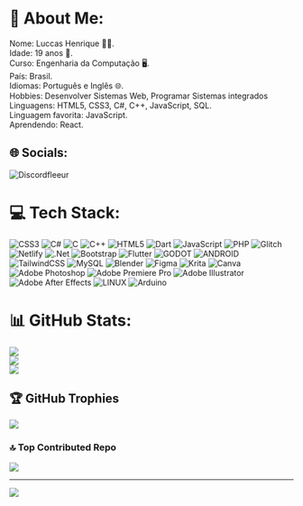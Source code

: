 # 💫 About Me:
Nome: Luccas Henrique 👨‍💻.<br>Idade: 19 anos 🎂.<br>Curso: Engenharia da Computação 🖥️.<br>País: Brasil.<br>Idiomas: Português e Inglês 🌐.<br>Hobbies: Desenvolver Sistemas Web, Programar Sistemas integrados<br>Linguagens: HTML5, CSS3, C#, C++, JavaScript, SQL.<br>Linguagem favorita: JavaScript.<br>Aprendendo: React.


## 🌐 Socials:
![Discord]([[[https://fontawesome.com/icons/discord?f=brands&s=solid](https://www.google.com/url?sa=i&url=https%3A%2F%2Fwww.svgrepo.com%2Fsvg%2F353655%2Fdiscord-icon&psig=AOvVaw0HOnbQeVF4ruLvbEwIfH9R&ust=1705413945200000&source=images&cd=vfe&opi=89978449&ved=0CBIQjRxqFwoTCODGzprI34MDFQAAAAAdAAAAABAU)](https://www.svgrepo.com/show/353655/discord-icon.svg)](https://img.shields.io/badge/Discord-%237289DA.svg?logo=discord&logoColor=white))fleeur 

# 💻 Tech Stack:
![CSS3](https://img.shields.io/badge/css3-%231572B6.svg?style=for-the-badge&logo=css3&logoColor=white) ![C#](https://img.shields.io/badge/c%23-%23239120.svg?style=for-the-badge&logo=c-sharp&logoColor=white) ![C](https://img.shields.io/badge/c-%2300599C.svg?style=for-the-badge&logo=c&logoColor=white) ![C++](https://img.shields.io/badge/c++-%2300599C.svg?style=for-the-badge&logo=c%2B%2B&logoColor=white) ![HTML5](https://img.shields.io/badge/html5-%23E34F26.svg?style=for-the-badge&logo=html5&logoColor=white) ![Dart](https://img.shields.io/badge/dart-%230175C2.svg?style=for-the-badge&logo=dart&logoColor=white) ![JavaScript](https://img.shields.io/badge/javascript-%23323330.svg?style=for-the-badge&logo=javascript&logoColor=%23F7DF1E) ![PHP](https://img.shields.io/badge/php-%23777BB4.svg?style=for-the-badge&logo=php&logoColor=white) ![Glitch](https://img.shields.io/badge/glitch-%233333FF.svg?style=for-the-badge&logo=glitch&logoColor=white) ![Netlify](https://img.shields.io/badge/netlify-%23000000.svg?style=for-the-badge&logo=netlify&logoColor=#00C7B7) ![.Net](https://img.shields.io/badge/.NET-5C2D91?style=for-the-badge&logo=.net&logoColor=white) ![Bootstrap](https://img.shields.io/badge/bootstrap-%23563D7C.svg?style=for-the-badge&logo=bootstrap&logoColor=white) ![Flutter](https://img.shields.io/badge/Flutter-%2302569B.svg?style=for-the-badge&logo=Flutter&logoColor=white) ![GODOT](https://img.shields.io/badge/godot-3582bb.svg?style=for-the-badge&logo=godot-engine&logoColor=white) ![ANDROID](https://img.shields.io/badge/android-%2320232a.svg?style=for-the-badge&logo=android&logoColor=%a4c639) ![TailwindCSS](https://img.shields.io/badge/tailwindcss-%2338B2AC.svg?style=for-the-badge&logo=tailwind-css&logoColor=white) ![MySQL](https://img.shields.io/badge/mysql-%2300f.svg?style=for-the-badge&logo=mysql&logoColor=white) ![Blender](https://img.shields.io/badge/blender-%23F5792A.svg?style=for-the-badge&logo=blender&logoColor=white) 	![Figma](https://img.shields.io/badge/figma-%23F24E1E.svg?style=for-the-badge&logo=figma&logoColor=white) ![Krita](https://img.shields.io/badge/Krita-203759?style=for-the-badge&logo=krita&logoColor=EEF37B) ![Canva](https://img.shields.io/badge/Canva-%2300C4CC.svg?style=for-the-badge&logo=Canva&logoColor=white) ![Adobe Photoshop](https://img.shields.io/badge/adobephotoshop-%2331A8FF.svg?style=for-the-badge&logo=adobephotoshop&logoColor=white) ![Adobe Premiere Pro](https://img.shields.io/badge/Adobe%20Premiere%20Pro-9999FF.svg?style=for-the-badge&logo=Adobe%20Premiere%20Pro&logoColor=white) ![Adobe Illustrator](https://img.shields.io/badge/adobeillustrator-%23FF9A00.svg?style=for-the-badge&logo=adobeillustrator&logoColor=white) ![Adobe After Effects](https://img.shields.io/badge/Adobe%20After%20Effects-9999FF.svg?style=for-the-badge&logo=Adobe%20After%20Effects&logoColor=white) ![LINUX](https://img.shields.io/badge/Linux-FCC624?style=for-the-badge&logo=linux&logoColor=black) ![Arduino](https://img.shields.io/badge/-Arduino-00979D?style=for-the-badge&logo=Arduino&logoColor=white)
# 📊 GitHub Stats:
![](https://github-readme-stats.vercel.app/api?username=LuccasHenrique13&theme=monokai&hide_border=false&include_all_commits=true&count_private=true)<br/>
![](https://github-readme-streak-stats.herokuapp.com/?user=LuccasHenrique13&theme=monokai&hide_border=false)<br/>
![](https://github-readme-stats.vercel.app/api/top-langs/?username=LuccasHenrique13&theme=monokai&hide_border=false&include_all_commits=true&count_private=true&layout=compact)

## 🏆 GitHub Trophies
![](https://github-profile-trophy.vercel.app/?username=LuccasHenrique13&theme=monokai&no-frame=true&no-bg=false&margin-w=4)

### 🔝 Top Contributed Repo
![](https://github-contributor-stats.vercel.app/api?username=LuccasHenrique13&limit=5&theme=monokai&combine_all_yearly_contributions=true)

---
[![](https://visitcount.itsvg.in/api?id=LuccasHenrique13&icon=0&color=0)](https://visitcount.itsvg.in)

<!-- Proudly created with GPRM ( https://gprm.itsvg.in ) -->
